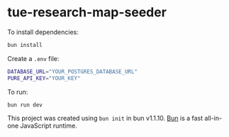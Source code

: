 # tue-research-map-seeder

To install dependencies:

```bash
bun install
```

Create a `.env` file:

```bash
DATABASE_URL="YOUR_POSTGRES_DATABASE_URL"
PURE_API_KEY="YOUR_KEY"
```

To run:

```bash
bun run dev
```

This project was created using `bun init` in bun v1.1.10. [Bun](https://bun.sh) is a fast all-in-one JavaScript runtime.
